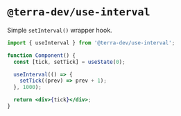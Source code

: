 # `@terra-dev/use-interval`

Simple `setInterval()` wrapper hook.

```jsx
import { useInterval } from '@terra-dev/use-interval';

function Component() {
  const [tick, setTick] = useState(0);

  useInterval(() => {
    setTick((prev) => prev + 1);
  }, 1000);

  return <div>{tick}</div>;
}
```
